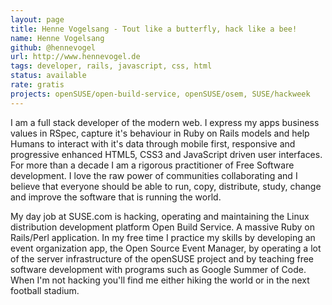 ```yaml
---
layout: page
title: Henne Vogelsang - Tout like a butterfly, hack like a bee!
name: Henne Vogelsang 
github: @hennevogel
url: http://www.hennevogel.de
tags: developer, rails, javascript, css, html
status: available
rate: gratis
projects: openSUSE/open-build-service, openSUSE/osem, SUSE/hackweek
---
```


I am a full stack developer of the modern web. I express my apps business values in RSpec, capture it's behaviour in Ruby on Rails models and help Humans to interact with it's data through mobile first, responsive and progressive enhanced HTML5, CSS3 and JavaScript driven user interfaces. For more than a decade I am a rigorous practitioner of Free Software development. I love the raw power of communities collaborating and I believe that everyone should be able to run, copy, distribute, study, change and improve the software that is running the world.

My day job at SUSE.com is hacking, operating and maintaining the Linux distribution development platform Open Build Service. A massive Ruby on Rails/Perl application. In my free time I practice my skills by developing an event organization app, the Open Source Event Manager, by operating a lot of the server infrastructure of the openSUSE project and by teaching free software development with programs such as Google Summer of Code. When I'm not hacking you'll find me either hiking the world or in the next football stadium.
